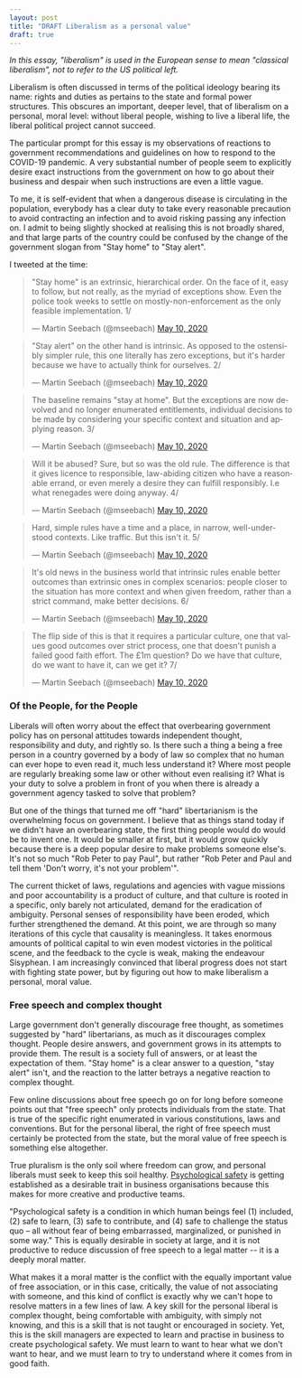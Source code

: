 ```yaml
---
layout: post
title: "DRAFT Liberalism as a personal value"
draft: true
---
```


_In this essay, "liberalism" is used in the European sense to mean
"classical liberalism", not to refer to the US political left._

Liberalism is often discussed in terms of the political ideology
bearing its name: rights and duties as pertains to the state and
formal power structures. This obscures an important, deeper level,
that of liberalism on a personal, moral level: without liberal people,
wishing to live a liberal life, the liberal political project cannot
succeed.

The particular prompt for this essay is my observations of reactions
to government recommendations and guidelines on how to respond to the
COVID-19 pandemic. A very substantial number of people seem to
explicitly desire exact instructions from the government on how to go
about their business and despair when such instructions are even a
little vague.

To me, it is self-evident that when a dangerous disease is circulating
in the population, everybody has a clear duty to take every reasonable
precaution to avoid contracting an infection and to avoid risking
passing any infection on. I admit to being slightly shocked at
realising this is not broadly shared, and that large parts of the
country could be confused by the change of the government slogan from
"Stay home" to "Stay alert".


I tweeted at the time:

<blockquote class="twitter-tweet"><p lang="en" dir="ltr">&quot;Stay
home&quot; is an extrinsic, hierarchical order. On the face of it,
easy to follow, but not really, as the myriad of exceptions show. Even
the police took weeks to settle on mostly-non-enforcement as the only
feasible implementation. 1/</p>&mdash; Martin Seebach (@mseebach) <a
href="https://twitter.com/mseebach/status/1259458778707169280?ref_src=twsrc%5Etfw">May
10, 2020</a></blockquote> <script async
src="https://platform.twitter.com/widgets.js"
charset="utf-8"></script>

<blockquote class="twitter-tweet" data-conversation="none"><p lang="en" dir="ltr">&quot;Stay alert&quot; on the other hand is intrinsic. As opposed to the ostensibly simpler rule, this one literally has zero exceptions, but it&#39;s harder because we have to actually think for ourselves. 2/</p>&mdash; Martin Seebach (@mseebach) <a href="https://twitter.com/mseebach/status/1259458779822936064?ref_src=twsrc%5Etfw">May 10, 2020</a></blockquote> <script async src="https://platform.twitter.com/widgets.js" charset="utf-8"></script>

<blockquote class="twitter-tweet" data-conversation="none"><p lang="en" dir="ltr">The baseline remains &quot;stay at home&quot;. But the exceptions are now devolved and no longer enumerated entitlements, individual decisions to be made by considering your specific context and situation and applying reason. 3/</p>&mdash; Martin Seebach (@mseebach) <a href="https://twitter.com/mseebach/status/1259458781894914053?ref_src=twsrc%5Etfw">May 10, 2020</a></blockquote> <script async src="https://platform.twitter.com/widgets.js" charset="utf-8"></script>

<blockquote class="twitter-tweet" data-conversation="none"><p lang="en" dir="ltr">Will it be abused? Sure, but so was the old rule. The difference is that it gives licence to responsible, law-abiding citizen who have a reasonable errand, or even merely a desire they can fulfill responsibly. I.e what renegades were doing anyway. 4/</p>&mdash; Martin Seebach (@mseebach) <a href="https://twitter.com/mseebach/status/1259458783010533376?ref_src=twsrc%5Etfw">May 10, 2020</a></blockquote> <script async src="https://platform.twitter.com/widgets.js" charset="utf-8"></script>

<blockquote class="twitter-tweet" data-conversation="none"><p lang="en" dir="ltr">Hard, simple rules have a time and a place, in narrow, well-understood contexts. Like traffic. But this isn&#39;t it. 5/</p>&mdash; Martin Seebach (@mseebach) <a href="https://twitter.com/mseebach/status/1259458784201781249?ref_src=twsrc%5Etfw">May 10, 2020</a></blockquote> <script async src="https://platform.twitter.com/widgets.js" charset="utf-8"></script>

<blockquote class="twitter-tweet" data-conversation="none"><p lang="en" dir="ltr">It&#39;s old news in the business world that intrinsic rules enable better outcomes than extrinsic ones in complex scenarios: people closer to the situation has more context and when given freedom, rather than a strict command, make better decisions. 6/</p>&mdash; Martin Seebach (@mseebach) <a href="https://twitter.com/mseebach/status/1259458785153818624?ref_src=twsrc%5Etfw">May 10, 2020</a></blockquote> <script async src="https://platform.twitter.com/widgets.js" charset="utf-8"></script>

<blockquote class="twitter-tweet" data-conversation="none"><p lang="en" dir="ltr">The flip side of this is that it requires a particular culture, one that values good outcomes over strict process, one that doesn&#39;t punish a failed good faith effort. The £1m question? Do we have that culture, do we want to have it, can we get it? 7/</p>&mdash; Martin Seebach (@mseebach) <a href="https://twitter.com/mseebach/status/1259458786185678850?ref_src=twsrc%5Etfw">May 10, 2020</a></blockquote> <script async src="https://platform.twitter.com/widgets.js" charset="utf-8"></script> 

### Of the People, for the People

Liberals will often worry about the
effect that overbearing government policy has on personal attitudes
towards independent thought, responsibility and duty, and rightly
so. Is there such a thing a being a free person in a country governed
by a body of law so complex that no human can ever hope to even read
it, much less understand it? Where most people are regularly breaking
some law or other without even realising it? What is your duty to
solve a problem in front of you when there is already a government
agency tasked to solve that problem?

But one of the things that turned me off "hard" libertarianism is the
overwhelming focus on government. I believe that as things stand today
if we didn't have an overbearing state, the first thing people would
do would be to invent one. It would be smaller at first, but it would
grow quickly because there is a deep popular desire to make problems
someone else's. It's not so much "Rob Peter to pay Paul", but rather
"Rob Peter and Paul and tell them 'Don't worry, it's not your
problem'".

The current thicket of laws, regulations and agencies with vague
missions and poor accountability is a product of culture, and that
culture is rooted in a specific, only barely not articulated, demand
for the eradication of ambiguity. Personal senses of responsibility
have been eroded, which further strengthened the demand. At this
point, we are through so many iterations of this cycle that causality
is meaningless. It takes enormous amounts of political capital to win
even modest victories in the political scene, and the feedback to the
cycle is weak, making the endeavour Sisyphean. I am increasingly
convinced that liberal progress does not start with fighting state
power, but by figuring out how to make liberalism a personal, moral
value.

### Free speech and complex thought

Large government don't generally discourage free thought, as sometimes
suggested by "hard" libertarians, as much as it discourages complex
thought. People desire answers, and government grows in its attempts
to provide them. The result is a society full of answers, or at least
the expectation of them. "Stay home" is a clear answer to a question,
"stay alert" isn't, and the reaction to the latter betrays a negative
reaction to complex thought.

Few online discussions about free speech go on for long before someone
points out that "free speech" only protects individuals from the
state. That is true of the specific right enumerated in various
constitutions, laws and conventions. But for the personal liberal, the
right of free speech must certainly be protected from the state, but
the moral value of free speech is something else altogether.

True pluralism is the only soil where freedom can grow, and personal
liberals must seek to keep this soil healthy. [Psychological safety](https://en.wikipedia.org/wiki/Psychological_safety) is getting
established as a desirable trait in business organisations because
this makes for more creative and productive teams.

"Psychological safety is a condition in which human beings feel (1)
included, (2) safe to learn, (3) safe to contribute, and (4) safe to
challenge the status quo – all without fear of being embarrassed,
marginalized, or punished in some way."  This is equally desirable in
society at large, and it is not productive to reduce discussion of
free speech to a legal matter -- it is a deeply moral matter.

What makes it a moral matter is the conflict with the equally
important value of free association, or in this case, critically, the
value of not associating with someone, and this kind of conflict is
exactly why we can't hope to resolve matters in a few lines of law. A
key skill for the personal liberal is complex thought, being
comfortable with ambiguity, with simply not knowing, and this is a
skill that is not taught or encouraged in society. Yet, this is the
skill managers are expected to learn and practise in business to
create psychological safety. We must learn to want to hear what we
don't want to hear, and we must learn to try to understand where it
comes from in good faith.
